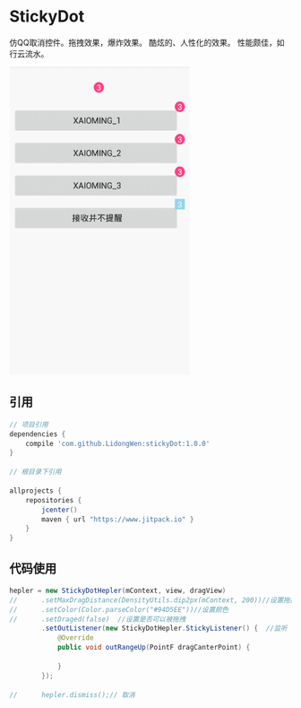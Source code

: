 # StickyDot
仿QQ取消控件。拖拽效果，爆炸效果。 酷炫的、人性化的效果。
性能颇佳，如行云流水。

![](art/GIF.gif)

## 引用
```groovy
// 项目引用
dependencies {
    compile 'com.github.LidongWen:stickyDot:1.0.0'
}

// 根目录下引用

allprojects {
    repositories {
        jcenter()
        maven { url "https://www.jitpack.io" }
    }
}
```

## 代码使用
```java
hepler = new StickyDotHepler(mContext, view, dragView)
//      .setMaxDragDistance(DensityUtils.dip2px(mContext, 200))//设置拖拽距离
//      .setColor(Color.parseColor("#94D5EE"))//设置颜色
//      .setDraged(false)  //设置是否可以被拖拽
        .setOutListener(new StickyDotHepler.StickyListener() {  //监听
            @Override
            public void outRangeUp(PointF dragCanterPoint) {

            }
        });

//      hepler.dismiss();// 取消
```